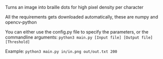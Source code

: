Turns an image into braille dots for high pixel density per character

All the requirements gets downloaded automatically, these are numpy and opencv-python

You can either use the config.py file to specify the parameters, or the commandline arguments:
`python3 main.py [Input file] [Output file] [Threshold]`

Example:
`python3 main.py in/in.png out/out.txt 200`
